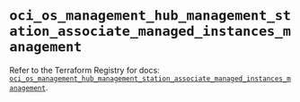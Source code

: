 # `oci_os_management_hub_management_station_associate_managed_instances_management`

Refer to the Terraform Registry for docs: [`oci_os_management_hub_management_station_associate_managed_instances_management`](https://registry.terraform.io/providers/hashicorp/oci/7.19.0/docs/resources/os_management_hub_management_station_associate_managed_instances_management).
